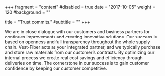 +++
fragment = "content"
#disabled = true
date = "2017-10-05"
weight = 120
#background = ""

title = "Trust commits."
#subtitle = ""
+++

We are in close dialogue with our customers and business partners for continues improvements and creating innovative solutions. Our success is based on openness and full transparency throughout the whole supply chain. Vest-Fiber acts as your integrated partner, and we typically purchase and store raw materials from our customer’s contracts. By optimizing our internal process we create real cost savings and efficiency through deliveries on time. The cornerstone in our success is to gain customer confidence by keeping our customer competitive.

